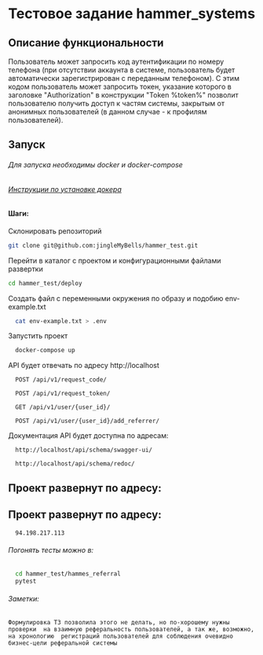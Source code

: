 # Тестовое задание hammer_systems

## Описание функциональности
Пользователь может запросить код аутентификации по номеру телефона (при отсутствии аккаунта в системе, пользователь будет автоматически зарегистрирован с переданным телефоном). С этим кодом пользователь может запросить токен, указание которого в заголовке "Authorization" в конструкции "Token %token%" позволит пользователю получить доступ к частям системы, закрытым от анонимных пользователей (в данном случае - к профилям пользователей).

## Запуск

###### Для запуска необходимы docker и docker-compose
###### [Инструкции по установке докера](https://docs.docker.com/engine/install/)

#### Шаги:

Склонировать репозиторий
```bash
git clone git@github.com:jingleMyBells/hammer_test.git
```

Перейти в каталог с проектом и конфигурационными файлами развертки
```bash
cd hammer_test/deploy
```

Создать файл с переменными окружения по образу и подобию env-example.txt
```bash
  cat env-example.txt > .env
```

Запустить проект 
```bash
  docker-compose up
```

API будет отвечать по адресу http://localhost
```http
  POST /api/v1/request_code/
```
```http
  POST /api/v1/request_token/
```
```http
  GET /api/v1/user/{user_id}/
```
```http
  POST /api/v1/user/{user_id}/add_referrer/
```

Документация API будет доступна по адресам:
```http
  http://localhost/api/schema/swagger-ui/
```
```http
  http://localhost/api/schema/redoc/
```

## Проект развернут по адресу:

## Проект развернут по адресу:
```http
  94.198.217.113
```

###### Погонять тесты можно в:
```bash
  cd hammer_test/hammes_referral
  pytest
```

###### Заметки:

`Формулировка ТЗ позволила этого не делать, но по-хорошему нужны проверки 
на взаимную реферальность пользователей, а так же, возможно, на хронологию 
регистраций пользователей для соблюдения очевидно бизнес-цели реферальной системы`
